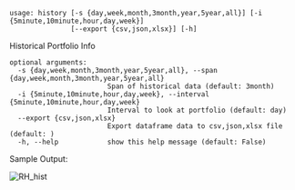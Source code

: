 ```
usage: history [-s {day,week,month,3month,year,5year,all}] [-i {5minute,10minute,hour,day,week}]
               [--export {csv,json,xlsx}] [-h]
```
Historical Portfolio Info
```
optional arguments:
  -s {day,week,month,3month,year,5year,all}, --span {day,week,month,3month,year,5year,all}
                        Span of historical data (default: 3month)
  -i {5minute,10minute,hour,day,week}, --interval {5minute,10minute,hour,day,week}
                        Interval to look at portfolio (default: day)
  --export {csv,json,xlsx}
                        Export dataframe data to csv,json,xlsx file (default: )
  -h, --help            show this help message (default: False)
```

Sample Output:

![RH_hist](https://user-images.githubusercontent.com/18151143/134234686-47ffdcf7-0c69-4557-a554-578d6c125a16.png)
